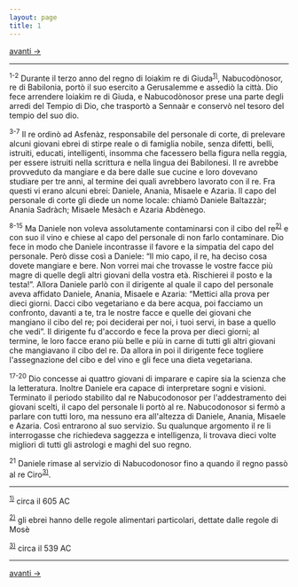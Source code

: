 ```yaml
---
layout: page
title: 1
---
```


[avanti ->](da02.html)
 
------------------------------------------------------------------------
<sup>1-2</sup> Durante il terzo anno del regno di Ioiakìm re di
Giuda<sup>[1)](#fn__1)</sup>, Nabucodònosor, re di Babilonia, portò il
suo esercito a Gerusalemme e assediò la città. Dio fece arrendere
Ioiakìm re di Giuda, e Nabucodònosor prese una parte degli arredi del
Tempio di Dio, che trasportò a Sennaàr e conservò nel tesoro del tempio
del suo dio.

<sup>3-7</sup> Il re ordinò ad Asfenàz, responsabile del personale di
corte, di prelevare alcuni giovani ebrei di stirpe reale o di famiglia
nobile, senza difetti, belli, istruiti, educati, intelligenti, insomma
che facessero bella figura nella reggia, per essere istruiti nella
scrittura e nella lingua dei Babilonesi. Il re avrebbe provveduto da
mangiare e da bere dalle sue cucine e loro dovevano studiare per tre
anni, al termine dei quali avrebbero lavorato con il re. Fra questi vi
erano alcuni ebrei: Daniele, Anania, Misaele e Azaria. Il capo del
personale di corte gli diede un nome locale: chiamò Daniele Baltazzàr;
Anania Sadràch; Misaele Mesàch e Azaria Abdènego.

<sup>8-15</sup> Ma Daniele non voleva assolutamente contaminarsi con il
cibo del re<sup>[2)](#fn__2)</sup> e con suo il vino e chiese al capo
del personale di non farlo contaminare. Dio fece in modo che Daniele
incontrasse il favore e la simpatia del capo del personale. Però disse
così a Daniele: “Il mio capo, il re, ha deciso cosa dovete mangiare e
bere. Non vorrei mai che trovasse le vostre facce più magre di quelle
degli altri giovani della vostra età. Rischierei il posto e la testa\!”.
Allora Daniele parlò con il dirigente al quale il capo del personale
aveva affidato Daniele, Anania, Misaele e Azaria: “Mettici alla prova
per dieci giorni. Dacci cibo vegetariano e da bere acqua, poi facciamo
un confronto, davanti a te, tra le nostre facce e quelle dei giovani che
mangiano il cibo del re; poi deciderai per noi, i tuoi servi, in base a
quello che vedi”. Il dirigente fu d'accordo e fece la prova per dieci
giorni; al termine, le loro facce erano più belle e più in carne di
tutti gli altri giovani che mangiavano il cibo del re. Da allora in poi
il dirigente fece togliere l'assegnazione del cibo e del vino e gli fece
una dieta vegetariana.

<sup>17-20</sup> Dio concesse ai quattro giovani di imparare e capire
sia la scienza che la letteratura. Inoltre Daniele era capace di
interpretare sogni e visioni. Terminato il periodo stabilito dal re
Nabucodonosor per l'addestramento dei giovani scelti, il capo del
personale li portò al re. Nabucodonosor si fermò a parlare con tutti
loro, ma nessuno era all'altezza di Daniele, Anania, Misaele e Azaria.
Così entrarono al suo servizio. Su qualunque argomento il re li
interrogasse che richiedeva saggezza e intelligenza, li trovava dieci
volte migliori di tutti gli astrologi e maghi del suo regno.

<sup>21</sup> Daniele rimase al servizio di Nabucodonosor fino a quando
il regno passò al re Ciro<sup>[3)](#fn__3)</sup>.

------------------------------------------------------------------------
<sup>[1)](#fnt__1)</sup>
circa il 605 AC

<sup>[2)](#fnt__2)</sup>
gli ebrei hanno delle regole alimentari particolari, dettate dalle
regole di Mosè

<sup>[3)](#fnt__3)</sup>
circa il 539 AC
 
------------------------------------------------------------------------
[avanti ->](da02.html)
